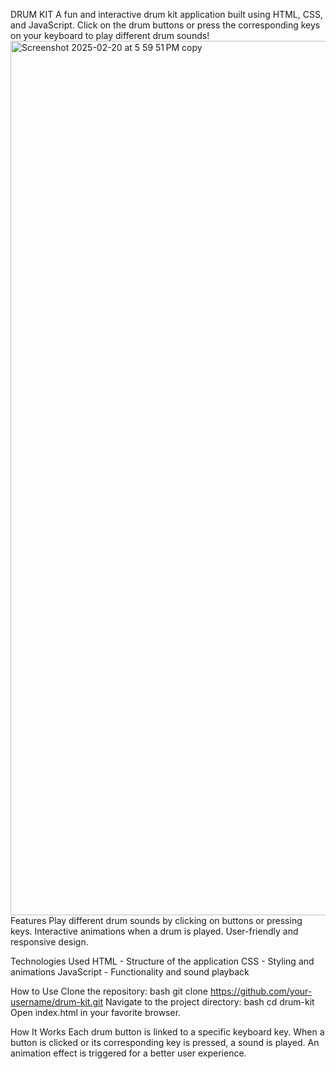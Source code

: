  DRUM KIT
 A fun and interactive drum kit application built using HTML, CSS, and JavaScript. Click on the drum buttons or press the corresponding keys on your keyboard to play different drum sounds!
 <img width="1399" alt="Screenshot 2025-02-20 at 5 59 51 PM copy" src="https://github.com/user-attachments/assets/97e7239d-e357-4985-9090-b728f16beb25" />
Features
Play different drum sounds by clicking on buttons or pressing keys.
Interactive animations when a drum is played.
User-friendly and responsive design.

Technologies Used
HTML - Structure of the application
CSS - Styling and animations
JavaScript - Functionality and sound playback

How to Use
Clone the repository:
bash git clone https://github.com/your-username/drum-kit.git
Navigate to the project directory:
bash cd drum-kit
Open index.html in your favorite browser.

How It Works
Each drum button is linked to a specific keyboard key.
When a button is clicked or its corresponding key is pressed, a sound is played.
An animation effect is triggered for a better user experience.



